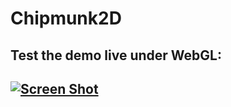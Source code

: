 # Chipmunk2D

## Test the demo live under WebGL:
## [![Screen Shot](bin/Chipmunk.png)](https://cwc-lib.github.io/Chipmunk2D/WebGL/Web_Emsc_Default_OS/App)
